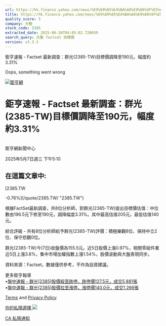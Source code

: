 ```yaml
---
url: https://hk.finance.yahoo.com/news/%E9%89%85%E4%BA%A8%E9%80%9F%E5%A0%B1-factset-%E6%9C%80%E6%96%B0%E8%AA%BF%E6%9F%A5-%E7%BE%A4%E5%85%89-2385-001017528.html
title: https://hk.finance.yahoo.com/news/%E9%89%85%E4%BA%A8%E9%80%9F%E5%A0%B1-factset-%E6%9C%80%E6%96%B0%E8
quality_score: 5
company: 光聖
stock_code: 2385
extracted_date: 2025-06-26T04:05:02.720659
search_query: 光聖 factset 目標價
version: v3.3.3
---
```


鉅亨速報 - Factset 最新調查：群光(2385-TW)目標價調降至190元，幅度約3.31% 


Oops, something went wrong

 

[![鉅亨網](https://s.yimg.com/ny/api/res/1.2/UM5hrThmhlnSiBO4o4qlLg--/YXBwaWQ9aGlnaGxhbmRlcjt3PTE0NjtoPTQ4O2NmPXdlYnA-/https://s.yimg.com/os/creatr-uploaded-images/2020-01/147c7630-36ab-11ea-ae7c-5ee7a0016555)](http://www.cnyes.com/ "鉅亨網")

# 鉅亨速報 - Factset 最新調查：群光(2385-TW)目標價調降至190元，幅度約3.31%

![](data:image/gif;base64,R0lGODlhAQABAIAAAAAAAP///ywAAAAAAQABAAACAUwAOw==)

鉅亨網新聞中心

2025年5月7日週三 下午5:10

## 在這篇文章中:

[2385.TW

-0.76%](/quote/2385.TW/ "2385.TW")

根據FactSet最新調查，共8位分析師，對群光(2385-TW)提出目標價估值：中位數由196.5元下修至190元，調降幅度3.31%。其中最高估值205元，最低估值140元。

綜合評級 - 共有8位分析師給予群光(2385-TW)評價：積極樂觀8位、保持中立2位、保守悲觀0位。

群光(2385-TW)今(7日)收盤價為155.5元。近5日股價上漲0.97%，相關零組件業近5日上漲3.8%，集中市場加權指數上漲1.54%，股價波動與大盤表現同步。

資料來源：Factset，數據僅供參考，不作為投資建議。

更多鉅亨報導  
•[盤中速報 - 群光(2385)股價殺至跌停，跌停價127.5元，成交5,881張](https://news.cnyes.com/news/id/5930234?utm_source=yahoo&utm_medium=RSS&utm_campaign=relate)  
•[盤中速報 - 群光(2385)股價拉至漲停，漲停價140.0元，成交1,266張](https://news.cnyes.com/news/id/5932513?utm_source=yahoo&utm_medium=RSS&utm_campaign=relate)

[Terms](https://guce.yahoo.com/terms?locale=zh-Hant-HK)  and [Privacy Policy](https://guce.yahoo.com/privacy-policy?locale=zh-Hant-HK)

[你的私隱選擇 ![](https://s.yimg.com/dv/static/siteApp/img/privacy-choice-control.png)](https://guce.yahoo.com/state-controls?locale=zh-Hant-HK&state=CA)

[CA 私隱通知](https://guce.yahoo.com/ca-notice?locale=zh-Hant-HK)